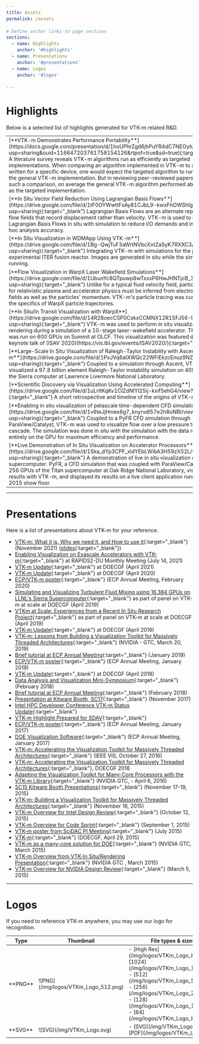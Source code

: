 ```yaml
---
title: Assets
permalink: /assets

# Define anchor links to page sections
sections:
  - name: Highlights
    anchor: '#highlights'
  - name: Presentations
    anchor: '#presentations'
  - name: Logos
    anchor: '#logos'

---
```


# Highlights

Below is a selected list of highlights generated for VTK-m related R&D.

<table>

<tr>
<td markdown="1">
[**VTK-m Demonstrates Performance Portability**](https://docs.google.com/presentation/d/1hoUPhrZgd6jhPuYR4dC7NEOytu7jKDTz/view?usp=sharing&ouid=116647203761758154126&rtpof=true&sd=true){:target="_blank"}  
A literature survey reveals VTK-m algorithms run as efficiently as targeted implementations.
When comparing an algorithm implemented in VTK-m to an algorithm written for a specific device, one would expect the targeted algorithm to run faster than the general VTK-m implementation.
But in reviewing peer-reviewed papers providing such a comparison, on average the general VTK-m algorithm performed about the same as the targeted implementation.
</td>
<td markdown="1" width="332">
![Performance Portability](/img/highlight-thumbnails/VTKm-MCD3-Portability.jpg)
</td>
</tr>

<tr>
<td markdown="1">
[**In Situ Vector Field Reduction Using Lagrangian Basis Flows**](https://drive.google.com/file/d/1tF0OYWwttFsAy81CJbL9-kwxFhOWShIg/view?usp=sharing){:target="_blank"}  
Lagrangian Basis Flows are an alternate representation of flow fields that record displacement rather than velocity.
VTK-m is used to compute Lagrangian Basis Flows in situ with simulation to reduce I/O demands and improve post hoc analysis accuracy.
</td>
<td markdown="1" width="332">
![Lagrangian Basis Flows](/img/highlight-thumbnails/Lagrangian-Basis-Flows-2021.jpg)
</td>
</tr>

<tr>
<td markdown="1">
[**In Situ Visualization in WDMApp Using VTK-m**](https://drive.google.com/file/d/1Bg-QwjTuF3aWrtNVbcXxtZaSyK7RXXC3/view?usp=sharing){:target="_blank"}  
Integrating VTK-m with simulations for the planned experimental ITER fusion reactor.
Images are generated in situ while the simulation is running.
</td>
<td markdown="1" width="332">
![WDMApp](/img/highlight-thumbnails/VTKm-WDMApp-Highlight.jpg)
</td>
</tr>

<tr>
<td markdown="1">
[**Flow Visualization in WarpX Laser Wakefield Simulations**](https://drive.google.com/file/d/1UbunYc8QTpuwp8wTxxxP6HwJHNTjcB_3/view?usp=sharing){:target="_blank"}  
Unlike for a typical fluid velocity field, particle trajectories for relativistic plasma and accelerator physics must be inferred from electromagnetic fields as well as the particles' momentum.
VTK-m's particle tracing was customize for the specifics of WarpX particle trajectories.
</td>
<td markdown="1" width="332">
![WarpXFlow](/img/highlight-thumbnails/VTKm-WarpX-Flow-Highlight-2020.jpg)
</td>
</tr>

<tr>
<td markdown="1">
[**In Situ/In Transit Visualization with WarpX**](https://drive.google.com/file/d/14R28oecCSP0CskxCCMNX12R15FJ56-IK/view?usp=sharing){:target="_blank"}  
VTK-m was used to perform in situ visualization and rendering during a simulation of a 10-stage laser-wakefield accelerator.
The simulation was run on 600 GPUs on Summit at OLCF.
This visualization was featured during the keynote talk of [ISAV 2020](https://vis.lbl.gov/events/ISAV2020/){:target="_blank"}.
</td>
<td markdown="1" width="332">
![WarpXInSitu](/img/highlight-thumbnails/VTKm-WarpX-In-Situ-2020.jpg)
</td>
</tr>

<tr>
<td markdown="1">
[**Large-Scale In Situ Visualization of  Raleigh-Taylor Instability with Ascent and VTK-m**](https://drive.google.com/file/d/1PxJVq6aIXWQc22WFiEkzcEnuz9NZFcAm/view?usp=sharing){:target="_blank"}  
Coupled to a simulation through Ascent, VTK-m visualized a 97.8 billion element Raleigh-Taylor instability simulation on 4096 nodes of the Sierra computer at Lawrence Livermore National Laboratory.
</td>
<td markdown="1" width="332">
![Raleigh-Talylor](/img/highlight-thumbnails/VTKm-Reyleigh-Taylor-Sierra-2018.jpg)
</td>
</tr>

<tr>
<td markdown="1">
[**Scientific Discovery via Visualization Using Accelerated Computing**](https://drive.google.com/file/d/1uLrltKqKv1CIZdNIYl25ij-kxif5ehG4/view?usp=sharing){:target="_blank"}  
A short retrospective and timeline of the origins of VTK-m.
</td>
<td markdown="1" width="332">
![History](/img/highlight-thumbnails/HighlightVTKmECPFlavor2017.jpg)
</td>
</tr>

<tr>
<td markdown="1">
[**Enabling in situ visualization of petascale time-dependent CFD simulations**](https://drive.google.com/file/d/1v6teJjHniex6g7_knyrvdI57e2h8oNBI/view?usp=sharing){:target="_blank"}  
Coupled to a PyFR CFD simulation through ParaView/Catalyst, VTK-m was used to visualize flow over a low pressure turbine linear cascade.
The simulation was done in situ with the simulation with the data remaining entirely on the GPU for maximum efficiency and performance.
</td>
<td markdown="1" width="332">
![PyFR](/img/highlight-thumbnails/PyFRHighlight2017.jpg)
</td>
</tr>

<tr>
<td markdown="1">
[**Live Demonstration of In Situ Visualization on Accelerator Processors**](https://drive.google.com/file/d/1Ska_dYp3CPF_xIdYEbLWibA3H59zX52L/view?usp=sharing){:target="_blank"}  
A demonstration of live in situ visualization on the Titan supercomputer.
PyFR, a CFD simulation that was coupled with ParaView/Catalyst, ran on 256 GPUs of the Titan supercomputer at Oak Ridge National Laboratory, visualized its results with VTK-m, and displayed its results on a live client application running at the SC 2015 show floor.
</td>
<td markdown="1" width="332">
![In Situ Live](/img/highlight-thumbnails/HighlightVTKmInSituLive2015.jpg)
</td>
</tr>

</table>

---

# Presentations
Here is a list of presentations about VTK-m for your reference.
- [VTK-m: What it is, Why we need it, and How to use
  it](https://drive.google.com/file/d/15fOt1Bu5uVpGwK0xS-htwakWN7cuAEBS/view?usp=sharing){:target="_blank"} (November 2021) ([slides](https://docs.google.com/presentation/d/1LPJOJ8sXHGHUyiglAOX0TJmNZBU5FMie/edit?usp=sharing&ouid=116647203761758154126&rtpof=true&sd=true){:target="_blank"})
- [Enabling Visualization on Exascale Accelerators with VTK-m](https://drive.google.com/file/d/16dYZFHv9zHGCZmKoBNX8c_W-li1mvrvM/view?usp=sharing){:target="_blank"} at RAPIDS2-DU Monthly Meeting (July 14, 2021)
- [VTK-m Update](https://drive.google.com/file/d/1ZKJNJNJGG4ixIAtw64NPhI95QUbpeMxh/view?usp=sharing){:target="_blank"} at DOECGF (April 2021)
- [VTK-m Update](https://drive.google.com/file/d/11P6pa-RtzKbX4nGsTD_YBJLP11IXOg_v/view?usp=sharing){:target="_blank"} at DOECGF (April 2020)
- [ECP/VTK-m poster](https://drive.google.com/file/d/1UAXwcZaDbwTVBGqByGR3YuxOxjWEa1W0/view?usp=sharing){:target="_blank"} (ECP Annual Meeting, February 2020)
- [Simulating and Visualizing Turbulent Fluid Mixing
using 16,384 GPUs on LLNL's Sierra Supercomputer](https://drive.google.com/file/d/1vR6ctAr8_hH_-oyIHBoqx9IrZKe5eE8i/view?usp=sharing){:target="_blank"} as part of panel on VTK-m at scale at DOECGF (April 2019)
- [VTKm at Scale: Experiences from a Recent In Situ Research Project](https://drive.google.com/file/d/1wC7nUQORiWjC2EOq7XQubY4b_CWV8KqN/view?usp=sharing){:target="_blank"} as part of panel on VTK-m at scale at DOECGF (April 2019)
- [VTK-m Update](https://drive.google.com/file/d/1CBX5RhsSRyuWK9NsfHEJq-gHhs4HpgqL/view?usp=sharing){:target="_blank"} at DOECGF (April 2019)
- [VTK-m: Lessons from Building a Visualization Toolkit for Massively Threaded Architectures](https://drive.google.com/file/d/1eadMYNYE4Dd_rG0LoLh8o5zEy4HSBWj8/view?usp=sharing){:target="_blank"} (NVIDIA - GTC, March 20, 2019)
- [Brief tutorial at ECP Annual Meeting](https://drive.google.com/file/d/1fWYlF7us7iW0Z2RBR_9T4eEiIHqkFmKp/view?usp=sharing){:target="_blank"} (January 2019)
- [ECP/VTK-m poster](https://drive.google.com/file/d/14bK4MWhROmmFTOl8myws0AitN4-_KfrX/view?usp=sharing){:target="_blank"} (ECP Annual Meeting, January 2019)
- [VTK-m Update](https://drive.google.com/file/d/1Dd7mNOFSjFZHiEo0kCYiOvIB9Pv56YOG/view?usp=sharing){:target="_blank"} at DOECGF (April 2018)
- [Data Analysis and Visualization Mini-Symposium](https://drive.google.com/file/d/1g5tK8mdUwPmmYhfbJa2fuUQS9DJg549-/view?usp=sharing){:target="_blank"} (February 2018)
- [Brief tutorial at ECP Annual Meeting](https://drive.google.com/file/d/1r13fwISB1uz0E3lC_K7YMwCm4cj0I5D7/view?usp=sharing){:target="_blank"} (February 2018)
- [Presentation at Kitware Booth, SC17](https://drive.google.com/file/d/1FxyIxUpz2Oi7vyXoFtcmBAUiOnN1P9Cj/view?usp=sharing){:target="_blank"} (November 2017)
- [Intel HPC Developer Conference VTK-m Status Update](https://drive.google.com/file/d/1aRRArtIWTSxUyErwq9Urrdz9jeBMIxW3/view?usp=sharing){:target="_blank"}
- [VTK-m Highlight Prepared for SDAV](https://drive.google.com/file/d/1sTRSh0SF5x3pICda-QUpmMfj2PYgYYPG/view?usp=sharing){:target="_blank"}
- [ECP/VTK-m poster](https://drive.google.com/file/d/10A-oceNzwVYBNkZpuY5p1R4bEg-gO9b9/view?usp=sharing){:target="_blank"} (ECP Annual Meeting, January 2017)
- [DOE Visualization Software](https://drive.google.com/file/d/1hJQTwrNZIK5I3tgqsVJoTfQ_i8m4fE5f/view?usp=sharing){:target="_blank"} (ECP Annual Meeting, January 2017)
- [VTK-m: Accelerating the Visualization Toolkit for Massively Threaded Architectures](https://docs.google.com/presentation/d/1xbWdBKZn-l-yuB8IJ9R7yAqU_f2V5BmH/edit?usp=sharing&ouid=116647203761758154126&rtpof=true&sd=true){:target="_blank"} (IEEE VIS, October 27, 2016)
- [VTK-m: Accelerating the Visualization Toolkit for Massively Threaded Architectures](https://drive.google.com/file/d/1wHSL6Hl8MdPhBr4OYq83f5LZHddvp537/view?usp=sharing){:target="_blank"}, DOECGF 2016
- [Adapting the Visualization Toolkit for Many-Core Processors with the VTK-m Library](https://drive.google.com/file/d/1xPN2BB5liH1YsTe481vcfhuychb1zhsr/view?usp=sharing){:target="_blank"} (NVIDIA GTC, - April 6, 2016)
- [SC15 Kitware Booth Presentations](/img/presentations/SC15_Kitware_Booth_Presentations){:target="_blank"} (November 17-19, 2015)
- [VTK-m: Building a Visualization Toolkit for Massively Threaded Architectures](https://drive.google.com/file/d/1Nhj4kT6EqEilGBIJx3-DvrvhbYFhWl3A/view?usp=sharing){:target="_blank"} (November 16, 2015)
- [VTK-m Overview for Intel Design Review](https://drive.google.com/file/d/1m8AdBp8i5cBD_6LyW5UU-pdDq2Zp82nT/view?usp=sharing){:target="_blank"} (October 12, 2015)
- [VTK-m Overview for Code Sprint](https://drive.google.com/file/d/1XaABidfb9nn18OtHKrjaSVFeXYOUa2bD/view?usp=sharing){:target="_blank"} (September 1, 2015)
- [VTK-m poster from SciDAC PI Meeting](https://drive.google.com/file/d/1jfzZc-dqr3WXoGc7UuDSPHS5qP1Y5Zhw/view?usp=sharing){:target="_blank"} (July 2015)
- [VTK-m](https://drive.google.com/file/d/1Pjcl4aO3MRS3l4tHu5NNemh2tGY0NZFK/view?usp=sharing){:target="_blank"} (DOECGF, April 29, 2015)
- [VTK-m as a many-core solution for DOE](https://drive.google.com/file/d/1H_4JbrpmcmWW9hWctw0sBNn1ISVsIEHP/view?usp=sharing){:target="_blank"} (NVIDIA GTC, March 2015)
- [VTK-m Overview from VTK-In Situ/Rendering Presentation](https://drive.google.com/file/d/1p7mtyaXfQE5wDHlR3FANMRk9G0dhx6F7/view?usp=sharing){:target="_blank"} (NVIDIA GTC , March 2015)
- [VTK-m Overview for NVIDIA Design Review](https://drive.google.com/file/d/1V6AUsc_JYYjbBmZj8DgZHz2MY2o3Jb90/view?usp=sharing){:target="_blank"} (March 5, 2015)

---

# Logos
If you need to reference VTK-m anywhere, you may use our logo for recognition.

<table>
<thead>
<th>Type</th>
<th width="200">Thumbnail</th>
<th>File types & sizes</th>
</thead>
<tbody>
<tr>
<td markdown="1">
**PNG**
</td>
<td markdown="1">
![PNG](/img/logos/VTKm_Logo_512.png)
</td>
<td markdown="1">
- [High Res](/img/logos/VTKm_Logo_Hi.png)
- [1024](/img/logos/VTKm_Logo_1024.png)
- [512](/img/logos/VTKm_Logo_512.png)
- [256](/img/logos/VTKm_Logo_256.png)
- [128](/img/logos/VTKm_Logo_128.png)
- [64](/img/logos/VTKm_Logo_Hi.png)
</td>
</tr>
<tr>
<td markdown="1">
**SVG**
</td>
<td markdown="1">
![SVG](/img/VTKm_Logo.svg)
</td>
<td markdown="1">
- [SVG](/img/VTKm_Logo.svg)
- [PDF](/img/logos/VTKm_Logo.pdf)
</td>
</tr>
</tbody>
</table>


